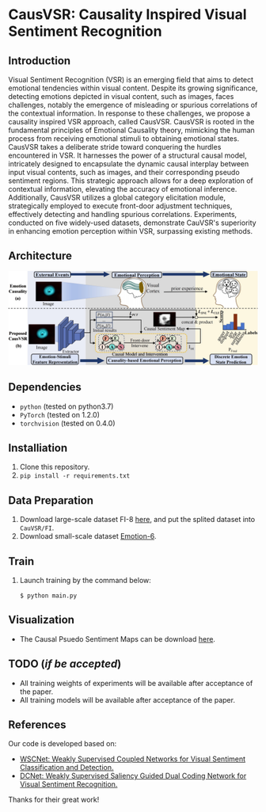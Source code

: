 # CausVSR: Causality Inspired Visual Sentiment Recognition

## Introduction
Visual Sentiment Recognition (VSR) is an emerging field that aims to detect emotional tendencies within visual content. Despite its growing significance, detecting emotions depicted in visual content, such as images, faces challenges, notably the emergence of misleading or spurious correlations of the contextual information. In response to these challenges, we propose a causality inspired VSR approach, called CausVSR. CausVSR is rooted in the fundamental principles of Emotional Causality theory, mimicking the human process from receiving emotional stimuli to obtaining emotional states. CausVSR takes a deliberate stride toward conquering the hurdles encountered in VSR. It harnesses the power of a structural causal model, intricately designed to encapsulate the dynamic causal interplay between input visual contents, such as images, and their corresponding pseudo sentiment regions. This strategic approach allows for a deep exploration of contextual information, elevating the accuracy of emotional inference. Additionally, CausVSR utilizes a global category elicitation module, strategically employed to execute front-door adjustment techniques,  effectively detecting and handling spurious correlations. Experiments, conducted on five widely-used datasets, demonstrate CauVSR's superiority in enhancing emotion perception within VSR, surpassing existing methods. 

## Architecture
![](https://github.com/anonymousijacai/CausVSR/blob/main/introduction.jpg)

## Dependencies
- <code>python</code> (tested on python3.7)
- <code>PyTorch</code>  (tested on 1.2.0)
- <code>torchvision</code>  (tested on 0.4.0)

## Installiation
 1. Clone this repository.
 2. <code>pip install -r requirements.txt</code>

## Data Preparation
 1. Download large-scale dataset FI-8 [here](https://drive.google.com/drive/folders/1gz5WhybpFT7F3YJ8Hl-6gxYWq12Gmbax?usp=drive_link), and put the splited dataset into <code>CauVSR/FI</code>.
 2. Download small-scale dataset [Emotion-6](http://chenlab.ece.cornell.edu/downloads.html).


## Train
1. Launch training by the command below:
   ```
   $ python main.py
   ```
   
## Visualization
- The Causal Psuedo Sentiment Maps can be download [here](https://drive.google.com/drive/folders/1Q4MLwrv5lJamNgAGeYL1dg-4JdmpLoHd?usp=drive_link).

## TODO (_if be accepted_)
- All training weights of experiments will be available after acceptance of the paper.
- All training models will be available after acceptance of the paper.

## References
Our code is developed based on:
- [WSCNet: Weakly Supervised Coupled Networks for Visual Sentiment Classification and Detection.](https://ieeexplore.ieee.org/document/8825564)
- [DCNet: Weakly Supervised Saliency Guided Dual Coding Network for Visual Sentiment Recognition.](https://www.researchgate.net/publication/374300197_DCNet_Weakly_Supervised_Saliency_Guided_Dual_Coding_Network_for_Visual_Sentiment_Recognition)

Thanks for their great work!

